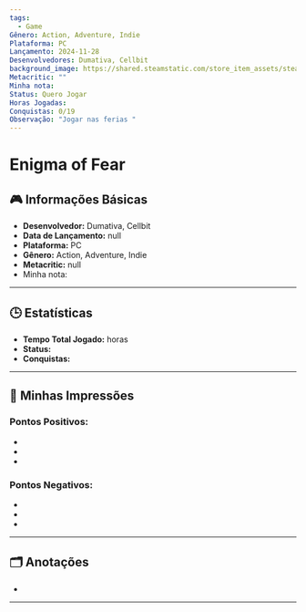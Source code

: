 ```yaml
---
tags:
  - Game
Gênero: Action, Adventure, Indie
Plataforma: PC
Lançamento: 2024-11-28
Desenvolvedores: Dumativa, Cellbit
background_image: https://shared.steamstatic.com/store_item_assets/steam/apps/1507580/header_brazilian.jpg?t=1733587670
Metacritic: ""
Minha nota:
Status: Quero Jogar
Horas Jogadas:
Conquistas: 0/19
Observação: "Jogar nas ferias "
---
```

# Enigma of Fear

## 🎮 Informações Básicas
- **Desenvolvedor:** Dumativa, Cellbit
- **Data de Lançamento:** null
- **Plataforma:** PC 
- **Gênero:** Action, Adventure, Indie
- **Metacritic:** null  
- Minha nota: 

---

## 🕒 Estatísticas
- **Tempo Total Jogado:**  horas
- **Status:**
- **Conquistas:** 

---

## 📝 Minhas Impressões
### Pontos Positivos:
- 
- 
- 

### Pontos Negativos:
- 
- 
- 

---

## 🗂️ Anotações
- 

---------------------------------